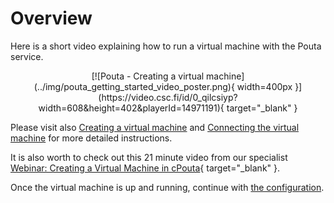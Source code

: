 # Overview

Here is a short video explaining how to run a virtual machine with the Pouta service.

<center>
[![Pouta - Creating a virtual machine](../img/pouta_getting_started_video_poster.png){ width=400px }](https://video.csc.fi/id/0_qilcsiyp?width=608&height=402&playerId=14971191){ target="_blank" }
</center>

Please visit also [Creating a virtual machine](../launch-vm-from-web-gui/) and [Connecting the virtual machine](../connecting-to-vm/) for more detailed instructions.

It is also worth to check out this 21 minute video from our specialist [Webinar: Creating a Virtual Machine in cPouta](https://www.youtube.com/watch?v=CIO8KRbgDoI){ target="_blank" }.

Once the virtual machine is up and running, continue with [the configuration](../configuration/).
